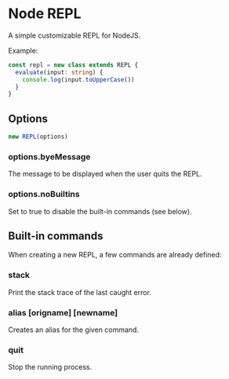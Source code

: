 Node REPL
=========

A simple customizable REPL for NodeJS.

Example:

```ts
const repl = new class extends REPL {
  evaluate(input: string) {
    console.log(input.toUpperCase())
  } 
}
```

## Options

```js
new REPL(options)
```

### options.byeMessage

The message to be displayed when the user quits the REPL.

### options.noBuiltins

Set to true to disable the built-in commands (see below).

## Built-in commands

When creating a new REPL, a few commands are already defined:

### stack

Print the stack trace of the last caught error.

### alias [origname] [newname]

Creates an alias for the given command.

### quit

Stop the running process.

